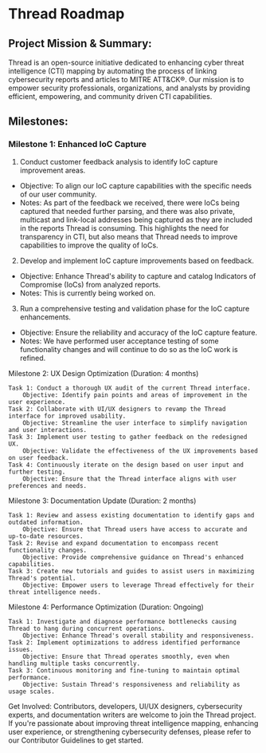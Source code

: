 # Thread Roadmap

## Project Mission & Summary:
Thread is an open-source initiative dedicated to enhancing cyber threat intelligence (CTI) mapping by automating the process of linking cybersecurity reports and articles to MITRE ATT&CK®. Our mission is to empower security professionals, organizations, and analysts by providing efficient, empowering, and community driven CTI capabilities.

## Milestones:

### Milestone 1: Enhanced IoC Capture 
1. Conduct customer feedback analysis to identify IoC capture improvement areas.

- Objective: To align our IoC capture capabilities with the specific needs of our user community.
- Notes: As part of the feedback we received, there were IoCs being captured that needed further parsing, and there was also private, multicast and link-local addresses being captured as they are included in the reports Thread is consuming. This highlights the need for transparency in CTI, but also means that Thread needs to improve capabilities to improve the quality of IoCs.

2. Develop and implement IoC capture improvements based on feedback.

- Objective: Enhance Thread's ability to capture and catalog Indicators of Compromise (IoCs) from analyzed reports.
- Notes: This is currently being worked on.
  
3. Run a comprehensive testing and validation phase for the IoC capture enhancements.

- Objective: Ensure the reliability and accuracy of the IoC capture feature.
- Notes: We have performed user acceptance testing of some functionality changes and will continue to do so as the IoC work is refined.

Milestone 2: UX Design Optimization (Duration: 4 months)

    Task 1: Conduct a thorough UX audit of the current Thread interface.
        Objective: Identify pain points and areas of improvement in the user experience.
    Task 2: Collaborate with UI/UX designers to revamp the Thread interface for improved usability.
        Objective: Streamline the user interface to simplify navigation and user interactions.
    Task 3: Implement user testing to gather feedback on the redesigned UX.
        Objective: Validate the effectiveness of the UX improvements based on user feedback.
    Task 4: Continuously iterate on the design based on user input and further testing.
        Objective: Ensure that the Thread interface aligns with user preferences and needs.

Milestone 3: Documentation Update (Duration: 2 months)

    Task 1: Review and assess existing documentation to identify gaps and outdated information.
        Objective: Ensure that Thread users have access to accurate and up-to-date resources.
    Task 2: Revise and expand documentation to encompass recent functionality changes.
        Objective: Provide comprehensive guidance on Thread's enhanced capabilities.
    Task 3: Create new tutorials and guides to assist users in maximizing Thread's potential.
        Objective: Empower users to leverage Thread effectively for their threat intelligence needs.

Milestone 4: Performance Optimization (Duration: Ongoing)

    Task 1: Investigate and diagnose performance bottlenecks causing Thread to hang during concurrent operations.
        Objective: Enhance Thread's overall stability and responsiveness.
    Task 2: Implement optimizations to address identified performance issues.
        Objective: Ensure that Thread operates smoothly, even when handling multiple tasks concurrently.
    Task 3: Continuous monitoring and fine-tuning to maintain optimal performance.
        Objective: Sustain Thread's responsiveness and reliability as usage scales.

Get Involved:
Contributors, developers, UI/UX designers, cybersecurity experts, and documentation writers are welcome to join the Thread project. If you're passionate about improving threat intelligence mapping, enhancing user experience, or strengthening cybersecurity defenses, please refer to our Contributor Guidelines to get started.
